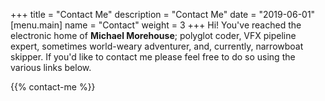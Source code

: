 +++
title = "Contact Me"
description = "Contact Me"
date = "2019-06-01"
[menu.main]
name = "Contact"
weight = 3
+++
Hi! You've reached the electronic home of **Michael Morehouse**; polyglot coder, VFX pipeline expert, sometimes world-weary adventurer, and, currently, narrowboat skipper. If you'd like to contact me please feel free to do so using the various links below.

{{% contact-me %}}
